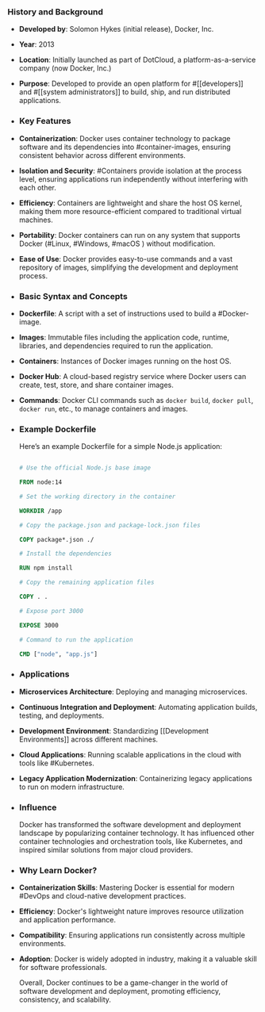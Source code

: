 ### **History and Background**
- **Developed by**: Solomon Hykes (initial release), Docker, Inc.
- **Year**: 2013
- **Location**: Initially launched as part of DotCloud, a platform-as-a-service company (now Docker, Inc.)
- **Purpose**: Developed to provide an open platform for #[[developers]] and #[[system administrators]] to build, ship, and run distributed applications.
- ### **Key Features**
- **Containerization**: Docker uses container technology to package software and its dependencies into #container-images, ensuring consistent behavior across different environments.
- **Isolation and Security**: #Containers provide isolation at the process level, ensuring applications run independently without interfering with each other.
- **Efficiency**: Containers are lightweight and share the host OS kernel, making them more resource-efficient compared to traditional virtual machines.
- **Portability**: Docker containers can run on any system that supports Docker (#Linux, #Windows, #macOS ) without modification.
- **Ease of Use**: Docker provides easy-to-use commands and a vast repository of images, simplifying the development and deployment process.
- ### **Basic Syntax and Concepts**
- **Dockerfile**: A script with a set of instructions used to build a #Docker-image.
- **Images**: Immutable files including the application code, runtime, libraries, and dependencies required to run the application.
- **Containers**: Instances of Docker images running on the host OS.
- **Docker Hub**: A cloud-based registry service where Docker users can create, test, store, and share container images.
- **Commands**: Docker CLI commands such as `docker build`, `docker pull`, `docker run`, etc., to manage containers and images.
- ### **Example Dockerfile**
  
  Here’s an example Dockerfile for a simple Node.js application:
  
  ```Dockerfile
  
  # Use the official Node.js base image
  
  FROM node:14
  
  # Set the working directory in the container
  
  WORKDIR /app
  
  # Copy the package.json and package-lock.json files
  
  COPY package*.json ./
  
  # Install the dependencies
  
  RUN npm install
  
  # Copy the remaining application files
  
  COPY . .
  
  # Expose port 3000
  
  EXPOSE 3000
  
  # Command to run the application
  
  CMD ["node", "app.js"]
  
  ```
- ### **Applications**
- **Microservices Architecture**: Deploying and managing microservices.
- **Continuous Integration and Deployment**: Automating application builds, testing, and deployments.
- **Development Environment**: Standardizing [[Development Environments]] across different machines.
- **Cloud Applications**: Running scalable applications in the cloud with tools like #Kubernetes.
- **Legacy Application Modernization**: Containerizing legacy applications to run on modern infrastructure.
- ### **Influence**
  
  Docker has transformed the software development and deployment landscape by popularizing container technology. It has influenced other container technologies and orchestration tools, like Kubernetes, and inspired similar solutions from major cloud providers.
- ### **Why Learn Docker?**
- **Containerization Skills**: Mastering Docker is essential for modern #DevOps and cloud-native development practices.
- **Efficiency**: Docker's lightweight nature improves resource utilization and application performance.
- **Compatibility**: Ensuring applications run consistently across multiple environments.
- **Adoption**: Docker is widely adopted in industry, making it a valuable skill for software professionals.
  
  Overall, Docker continues to be a game-changer in the world of software development and deployment, promoting efficiency, consistency, and scalability.